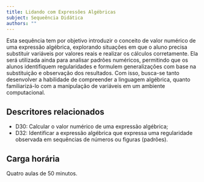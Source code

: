 ```yaml
---
title: Lidando com Expressões Algébricas
subject: Sequeência Didática
authors: ""
---
```


Esta sequência tem por objetivo introduzir o conceito de valor numérico de uma expressão algébrica, explorando situações em que o aluno precisa substituir variáveis por valores reais e realizar os cálculos corretamente.
Ela será utilizada ainda para analisar padrões numéricos, permitindo que os alunos identifiquem regularidades e formulem generalizações com base na substituição e observação dos resultados.
Com isso, busca-se tanto desenvolver a habilidade de compreender a linguagem algébrica, quanto familiarizá-lo com a manipulação de variáveis em um ambiente computacional.

## Descritores relacionados

- D30: Calcular o valor numérico de uma expressão algébrica;
- D32: Identificar a expressão algébrica que expressa uma regularidade observada em sequências de números ou figuras (padrões).

## Carga horária

Quatro aulas de 50 minutos.